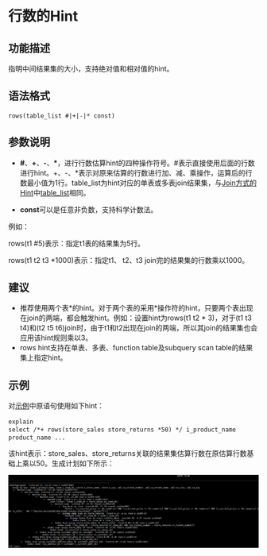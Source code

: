 # 行数的Hint<a name="ZH-CN_TOPIC_0245374570"></a>

## 功能描述<a name="zh-cn_topic_0237121535_section290819468377"></a>

指明中间结果集的大小，支持绝对值和相对值的hint。

## 语法格式<a name="zh-cn_topic_0237121535_section6280155403"></a>

```
rows(table_list #|+|-|* const)
```

## 参数说明<a name="zh-cn_topic_0237121535_section55696776143642"></a>

-   **\#**、**+**、**-**、**\***，进行行数估算hint的四种操作符号。\#表示直接使用后面的行数进行hint。+、-、\*表示对原来估算的行数进行加、减、乘操作，运算后的行数最小值为1行。table\_list为hint对应的单表或多表join结果集，与[Join方式的Hint](Join方式的Hint.md)中[table\_list](Join方式的Hint.md#zh-cn_topic_0237121534_li1090312446510)相同。

-   **const**可以是任意非负数，支持科学计数法。

例如：

rows\(t1 \#5\)表示：指定t1表的结果集为5行。

rows\(t1 t2 t3 \*1000\)表示：指定t1、 t2、t3 join完的结果集的行数乘以1000。

## 建议<a name="zh-cn_topic_0237121535_section99281150122819"></a>

-   推荐使用两个表\*的hint。对于两个表的采用\*操作符的hint，只要两个表出现在join的两端，都会触发hint。例如：设置hint为rows\(t1 t2 \* 3\)，对于\(t1 t3 t4\)和\(t2 t5 t6\)join时，由于t1和t2出现在join的两端，所以其join的结果集也会应用该hint规则乘以3。
-   rows hint支持在单表、多表、function table及subquery scan table的结果集上指定hint。

## 示例<a name="zh-cn_topic_0237121535_section1127715590585"></a>

对[示例](Plan-Hint调优概述.md#zh-cn_topic_0237121532_section671421102912)中原语句使用如下hint：

```
explain
select /*+ rows(store_sales store_returns *50) */ i_product_name product_name ...
```

该hint表示：store\_sales、store\_returns关联的结果集估算行数在原估算行数基础上乘以50。生成计划如下所示：

![](figures/zh-cn_image_0253036670.png)

